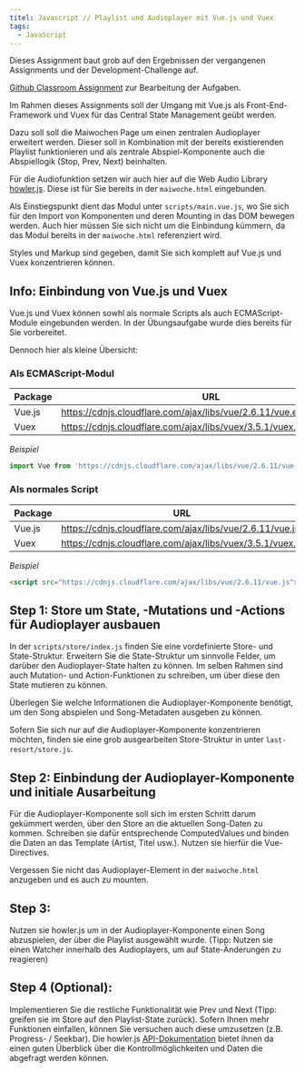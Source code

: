 ```yaml
---
titel: Javascript // Playlist und Audioplayer mit Vue.js und Vuex
tags:
  - JavaScript
---
```




Dieses Assignment baut grob auf den Ergebnissen der vergangenen Assignments und der Development-Challenge auf.

[Github Classroom Assignment](https://classroom.github.com/g/_hI1yUMF) zur Bearbeitung der Aufgaben.


Im Rahmen dieses Assignments soll der Umgang mit Vue.js als Front-End-Framework und Vuex für das Central State Management geübt werden.

Dazu soll soll die Maiwochen Page um einen zentralen Audioplayer erweitert werden. Dieser soll in Kombination mit der bereits existierenden Playlist funktionieren und als zentrale Abspiel-Komponente auch die Abspiellogik (Stop, Prev, Next) beinhalten.

Für die Audiofunktion setzen wir auch hier auf die Web Audio Library [howler.js](https://howlerjs.com/). Diese ist für Sie bereits in der `maiwoche.html` eingebunden.


Als Einstiegspunkt dient das Modul unter `scripts/main.vue.js`, wo Sie sich für den Import von Komponenten und deren Mounting in das DOM bewegen werden. Auch hier müssen Sie sich nicht um die Einbindung kümmern, da das Modul bereits in der `maiwoche.html` referenziert wird.


Styles und Markup sind gegeben, damit Sie sich komplett auf Vue.js und Vuex konzentrieren können.


## Info: Einbindung von Vue.js und Vuex
Vue.js und Vuex können sowhl als normale Scripts als auch ECMAScript-Module eingebunden werden.
In der Übungsaufgabe wurde dies bereits für Sie vorbereitet.

Dennoch hier als kleine Übersicht:

### Als ECMAScript-Modul

| Package | URL                                                          |
| ------- | ------------------------------------------------------------ |
| Vue.js  | https://cdnjs.cloudflare.com/ajax/libs/vue/2.6.11/vue.esm.browser.js |
| Vuex    | https://cdnjs.cloudflare.com/ajax/libs/vuex/3.5.1/vuex.esm.browser.js |


*Beispiel* 
```javascript
import Vue from 'https://cdnjs.cloudflare.com/ajax/libs/vue/2.6.11/vue.esm.browser.js';
```


### Als normales Script

| Package | URL                                                          |
| ------- | ------------------------------------------------------------ |
| Vue.js  | https://cdnjs.cloudflare.com/ajax/libs/vue/2.6.11/vue.js |
| Vuex    | https://cdnjs.cloudflare.com/ajax/libs/vuex/3.5.1/vuex.js |


*Beispiel* 
```html
<script src="https://cdnjs.cloudflare.com/ajax/libs/vue/2.6.11/vue.js"></script>
```


## Step 1: Store um State, -Mutations und -Actions für Audioplayer ausbauen
In der `scripts/store/index.js` finden Sie eine vordefinierte Store- und State-Struktur.
Erweitern Sie die State-Struktur um sinnvolle Felder, um darüber den Audioplayer-State halten zu können.
Im selben Rahmen sind auch Mutation- und Action-Funktionen zu schreiben, um über diese den State mutieren zu können.

Überlegen Sie welche Informationen die Audioplayer-Komponente benötigt, um den Song abspielen und Song-Metadaten ausgeben zu können.


Sofern Sie sich nur auf die Audioplayer-Komponente konzentrieren möchten, finden sie eine grob ausgearbeiten Store-Struktur in unter `last-resort/store.js`.


## Step 2: Einbindung der Audioplayer-Komponente und initiale Ausarbeitung
Für die Audioplayer-Komponente soll sich im ersten Schritt darum gekümmert werden, über den Store an die aktuellen Song-Daten zu kommen.
Schreiben sie dafür entsprechende ComputedValues und binden die Daten an das Template (Artist, Titel usw.). Nutzen sie hierfür die Vue-Directives.

Vergessen Sie nicht das Audioplayer-Element in der `maiwoche.html` anzugeben und es auch zu mounten.


## Step 3: 
Nutzen sie howler.js um in der Audioplayer-Komponente einen Song abzuspielen, der über die Playlist ausgewählt wurde. (Tipp: Nutzen sie einen Watcher innerhalb des Audioplayers, um auf State-Änderungen zu reagieren)


## Step 4 (Optional): 
Implementieren Sie die restliche Funktionalität wie Prev und Next (Tipp: greifen sie im Store auf den Playlist-State zurück).
Sofern Ihnen mehr Funktionen einfallen, können Sie versuchen auch diese umzusetzen (z.B. Progress- / Seekbar).
Die howler.js [API-Dokumentation](https://github.com/goldfire/howler.js#documentation) bietet ihnen da einen guten Überblick über die Kontrollmöglichkeiten und Daten die abgefragt werden können.
